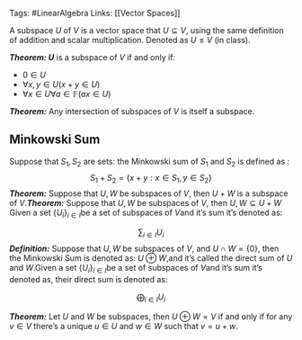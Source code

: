 Tags: #LinearAlgebra 
Links: [[Vector Spaces]]

A subspace $U$ of $V$ is a vector space that $U \subseteq V$, using the same definition of addition and scalar multiplication. Denoted as $U \leq V$ (in class).

_**Theorem: $U$**_ is a subspace of $V$ if and only if:

- $0 \in U$
- $\forall x, y \in U (x+y \in U)$
- $\forall x \in U \forall a \in\mathbb{F} (ax \in U)$

_**Theorem:**_ Any intersection of subspaces of $V$ is itself a subspace.

## Minkowski Sum
Suppose that $S_1, S_2$ are sets: the Minkowski sum of $S_1$ and $S_2$ is defined as :
$$ S_1+S_2 = \{x + y : x\in S_1, y \in S_2\} $$
_**Theorem:**_ Suppose that $U, W$ be subspaces of $V$, then $U + W$ is a subspace of $V.$_**Theorem:**_ Suppose that $U, W$ be subspaces of $V$, then $U, W \subseteq U+W$
Given a set $\{ U_i\}_{i\in I}$be a set of subspaces of $V$and it’s sum it’s denoted as:

$$ \sum_{i\in I}U_i $$
_**Definition:**_ Suppose that $U, W$ be subspaces of $V$, and $U \cap W =\{0\}$, then the Minkowski Sum is denoted as: $U \oplus W$,and it’s called the direct sum of $U$ and $W$.Given a set $\{ U_i\}_{i\in I}$be a set of subspaces of $V$and it’s sum it’s denoted as, their direct sum is denoted as:

$$ \bigoplus_{i \in I} U_i $$

_**Theorem:**_ Let $U$ and $W$ be subspaces, then $U \oplus W = V$ if and only if for any $v \in V$ there’s a unique $u \in U$ and $w \in W$ such that $v = u+w$.
